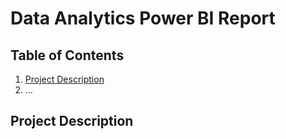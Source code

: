 # Data Analytics Power BI Report
## Table of Contents
1. [Project Description](#Project%20Description)
2. ...

## Project Description
